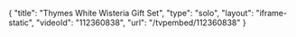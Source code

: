 {
    "title": "Thymes White Wisteria Gift Set",
    "type": "solo",
    "layout": "iframe-static",
    "videoId": "112360838",
    "url": "\/tvpembed\/112360838"
}
